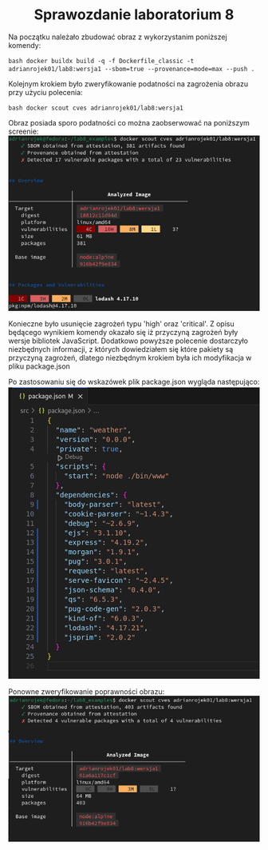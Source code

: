 <h1 align="center"> Sprawozdanie laboratorium 8 </h1>

Na początku należało zbudować obraz z wykorzystanim poniższej komendy:

```
bash docker buildx build -q -f Dockerfile_classic -t adrianrojek01/lab8:wersja1 --sbom=true --provenance=mode=max --push .
```

Kolejnym krokiem było zweryfikowanie podatności na zagrożenia obrazu przy użyciu polecenia: 

```
bash docker scout cves adrianrojek01/lab8:wersja1
```

Obraz posiada sporo podatności co można zaobserwować na poniższym screenie: 
![](l8_scr/spr_pop.png)

Konieczne było usunięcie zagrożeń typu 'high' oraz 'critical'. Z opisu będącego wynikiem komendy okazało się iż przyczyną zagrożeń były wersje bibliotek JavaScript. Dodatkowo powyższe polecenie dostarczyło niezbędnych informacji, z których dowiedziałem się które pakiety są przyczyną zagrożeń, dlatego niezbędnym krokiem była ich modyfikacja w pliku package.json

Po zastosowaniu się do wskazówek plik package.json wygląda następująco:
![](/l8_scr/package_json.png)

Ponowne zweryfikowanie poprawności obrazu:
![](l8_scr/analiza_poprawiona.png)

